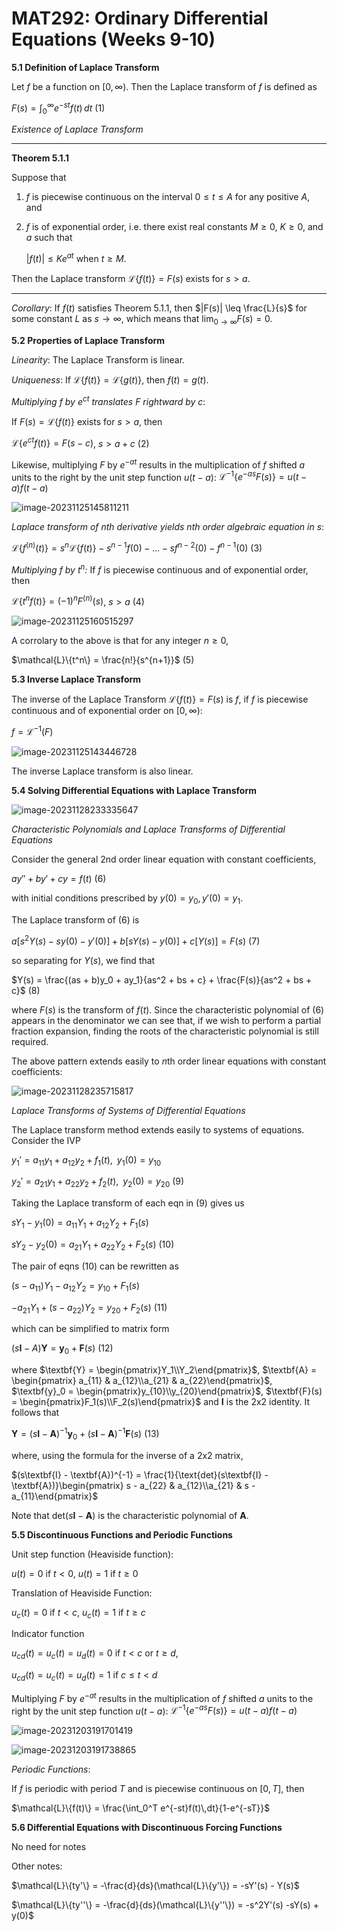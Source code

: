 <h1>MAT292: Ordinary Differential Equations (Weeks 9-10)</h1>

**5.1 Definition of Laplace Transform**

Let $f$ be a function on $[0, \infty)$. Then the Laplace transform of $f$ is defined as 

$F(s) = \int_0^{\infty}e^{-st}f(t)\,dt$	(1)

*Existence of Laplace Transform*

------

**Theorem 5.1.1**

Suppose that 

1. $f$ is piecewise continuous on the interval $0\leq t\leq A$ for any positive $A$, and 

2. $f$ is of exponential order, i.e. there exist real constants $M\geq 0$, $K\geq 0$, and $a$ such that

   $|f(t)|\leq Ke^{at}$ when $t \geq M$.

Then the Laplace transform $\mathcal{L}\{f(t)\}=F(s)$ exists for $s > a$.

------

*Corollary*: If $f(t)$ satisfies Theorem 5.1.1, then $|F(s)| \leq \frac{L}{s}$ for some constant $L$ as $s \longrightarrow \infty$, which means that $\lim_{0\to\infty}F(s) = 0$.

**5.2 Properties of Laplace Transform**

*Linearity*: The Laplace Transform is linear.

*Uniqueness*: If $\mathcal{L}\{f(t)\} = \mathcal{L}\{g(t)\}$, then $f(t) = g(t)$.

*Multiplying $f$* *by $e^{ct}$ translates $F$ rightward by $c$*: 

If $F(s) = \mathcal{L}\{f(t)\}$ exists for $s > a$, then 

$\mathcal{L}\{e^{ct}f(t)\} = F(s-c)$,	$s > a+c$	(2)

Likewise, multiplying $F$ by $e^{-at}$ results in the multiplication of $f$ shifted $a$ units to the right by the unit step function $u(t - a)$:
$\mathcal{L}^{-1}\{{e^{-as}F(s)}\} = u(t-a)f(t - a)$

![image-20231125145811211](C:\Users\Justin\AppData\Roaming\Typora\typora-user-images\image-20231125145811211.png)

*Laplace transform of nth derivative yields nth order algebraic equation in $s$*:

$\mathcal{L}\{f^{(n)}(t)\} = s^n\mathcal{L}\{f(t)\} -s^{n-1}f(0) - ... - sf^{n-2}(0)-f^{n-1}(0)$	(3)

*Multiplying $f$ by $t^n$:* If $f$ is piecewise continuous and of exponential order, then

$\mathcal{L}\{t^nf(t)\} = (-1)^nF^{(n)}(s)$,	$s > a$	(4)

![image-20231125160515297](C:\Users\Justin\AppData\Roaming\Typora\typora-user-images\image-20231125160515297.png)

A corrolary to the above is that for any integer $n \geq 0$, 

$\mathcal{L}\{t^n\} = \frac{n!}{s^{n+1}}$	(5)

**5.3 Inverse Laplace Transform**

The inverse of the Laplace Transform $\mathcal{L}\{f(t)\} = F(s)$ is $f$, if $f$ is piecewise continuous and of exponential order on $[0, \infty)$:

$f = \mathcal{L}^{-1}(F)$

![image-20231125143446728](C:\Users\Justin\AppData\Roaming\Typora\typora-user-images\image-20231125143446728.png)

The inverse Laplace transform is also linear.

**5.4 Solving Differential Equations with Laplace Transform**

![image-20231128233335647](C:\Users\Justin\AppData\Roaming\Typora\typora-user-images\image-20231128233335647.png)

*Characteristic Polynomials and Laplace Transforms of Differential Equations*

Consider the general 2nd order linear equation with constant coefficients, 

$ay'' + by' + cy = f(t)$	(6)

with initial conditions prescribed by $y(0) = y_0, y'(0) = y_1$.

The Laplace transform of (6) is

$a[s^2Y(s) - sy(0) -y'(0)] + b[sY(s) - y(0)] + c[Y(s)] = F(s)$	(7)

so separating for $Y(s)$, we find that

$Y(s) = \frac{(as + b)y_0 + ay_1}{as^2 + bs + c} + \frac{F(s)}{as^2 + bs + c}$	(8)

where $F(s)$ is the transform of $f(t)$. Since the characteristic polynomial of (6) appears in the denominator we can see that, if we wish to perform a partial fraction expansion, finding the roots of the characteristic polynomial is still required.

The above pattern extends easily to $n$th order linear equations with constant coefficients:

![image-20231128235715817](C:\Users\Justin\AppData\Roaming\Typora\typora-user-images\image-20231128235715817.png)

*Laplace Transforms of Systems of Differential Equations*

The Laplace transform method extends easily to systems of equations. Consider the IVP

$y_1' = a_{11}y_1 + a_{12}y_2 + f_1(t),\,\,\, y_1(0) = y_{10}$

$y_2' = a_{21}y_1 + a_{22}y_2 + f_2(t),\,\,\,y_2(0) = y_{20}$	(9)

Taking the Laplace transform of each eqn in (9) gives us

$sY_1 - y_1(0) = a_{11}Y_1 + a_{12}Y_2 + F_1(s)$

$sY_2 - y_2(0) = a_{21}Y_1 + a_{22}Y_2 + F_2(s)$	(10)

The pair of eqns (10) can be rewritten as 

$(s-a_{11})Y_1 - a_{12}Y_2 = y_{10} + F_1(s)$

$-a_{21}Y_1 + (s - a_{22})Y_2 = y_{20} + F_2(s)$	(11)

which can be simplified to matrix form

$(s\textbf{I} - A)\textbf{Y} = \textbf{y}_0 + \textbf{F}(s)$	(12)

where $\textbf{Y} = \begin{pmatrix}Y_1\\Y_2\end{pmatrix}$, $\textbf{A} = \begin{pmatrix} a_{11} & a_{12}\\a_{21} & a_{22}\end{pmatrix}$, $\textbf{y}_0 = \begin{pmatrix}y_{10}\\y_{20}\end{pmatrix}$, $\textbf{F}(s) = \begin{pmatrix}F_1(s)\\F_2(s)\end{pmatrix}$ and $\textbf{I}$ is the 2x2 identity. It follows that

$\textbf{Y} = (s\textbf{I} - \textbf{A})^{-1}\textbf{y}_0 + (s\textbf{I} - \textbf{A})^{-1}\textbf{F}(s)$	(13)

where, using the formula for the inverse of a 2x2 matrix,

$(s\textbf{I} - \textbf{A})^{-1} = \frac{1}{\text{det}(s\textbf{I} - \textbf{A})}\begin{pmatrix} s - a_{22} & a_{12}\\a_{21} & s - a_{11}\end{pmatrix}$

Note that $\text{det}(s\textbf{I} - \textbf{A})$ is the characteristic polynomial of $\textbf{A}$.

**5.5 Discontinuous Functions and Periodic Functions**

Unit step function (Heaviside function):

$u(t) = 0$ if $t <0$, $u(t) = 1$ if $t \geq 0$

Translation of Heaviside Function:

$u_c(t) = 0$ if $t < c$, $u_c(t) = 1$ if $t \geq c$

Indicator function

$u_{cd}(t) = u_c(t) = u_d(t) = 0$ if $t < c$ or $t \geq d$, 

$u_{cd}(t) = u_c(t) = u_d(t) = 1$ if $c \leq t < d$

Multiplying $F$ by $e^{-at}$ results in the multiplication of $f$ shifted $a$ units to the right by the unit step function $u(t - a)$:
$\mathcal{L}^{-1}\{{e^{-as}F(s)}\} = u(t-a)f(t - a)$

![image-20231203191701419](C:\Users\Justin\AppData\Roaming\Typora\typora-user-images\image-20231203191701419.png)

![image-20231203191738865](C:\Users\Justin\AppData\Roaming\Typora\typora-user-images\image-20231203191738865.png)

*Periodic Functions*:

If $f$ is periodic with period $T$ and is piecewise continuous on $[0, T]$, then

$\mathcal{L}\{f(t)\} = \frac{\int_0^T e^{-st}f(t)\,dt}{1-e^{-sT}}$

**5.6 Differential Equations with Discontinuous Forcing Functions**

No need for notes



Other notes:

$\mathcal{L}\{ty'\} = -\frac{d}{ds}(\mathcal{L}\{y'\}) =  -sY'(s) - Y(s)$

$\mathcal{L}\{ty''\} = -\frac{d}{ds}(\mathcal{L}\{y''\})   = -s^2Y'(s) -sY(s) + y(0)$